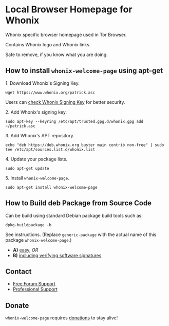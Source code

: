 # Local Browser Homepage for Whonix #

Whonix specific browser homepage used in Tor Browser.

Contains Whonix logo and Whonix links.

Safe to remove, if you know what you are doing.
## How to install `whonix-welcome-page` using apt-get ##

1\. Download Whonix's Signing Key.

```
wget https://www.whonix.org/patrick.asc
```

Users can [check Whonix Signing Key](https://www.whonix.org/wiki/Whonix_Signing_Key) for better security.

2\. Add Whonix's signing key.

```
sudo apt-key --keyring /etc/apt/trusted.gpg.d/whonix.gpg add ~/patrick.asc
```

3\. Add Whonix's APT repository.

```
echo "deb https://deb.whonix.org buster main contrib non-free" | sudo tee /etc/apt/sources.list.d/whonix.list
```

4\. Update your package lists.

```
sudo apt-get update
```

5\. Install `whonix-welcome-page`.

```
sudo apt-get install whonix-welcome-page
```

## How to Build deb Package from Source Code ##

Can be build using standard Debian package build tools such as:

```
dpkg-buildpackage -b
```

See instructions. (Replace `generic-package` with the actual name of this package `whonix-welcome-page`.)

* **A)** [easy](https://www.whonix.org/wiki/Dev/Build_Documentation/generic-package/easy), _OR_
* **B)** [including verifying software signatures](https://www.whonix.org/wiki/Dev/Build_Documentation/generic-package)

## Contact ##

* [Free Forum Support](https://forums.whonix.org)
* [Professional Support](https://www.whonix.org/wiki/Professional_Support)

## Donate ##

`whonix-welcome-page` requires [donations](https://www.whonix.org/wiki/Donate) to stay alive!
